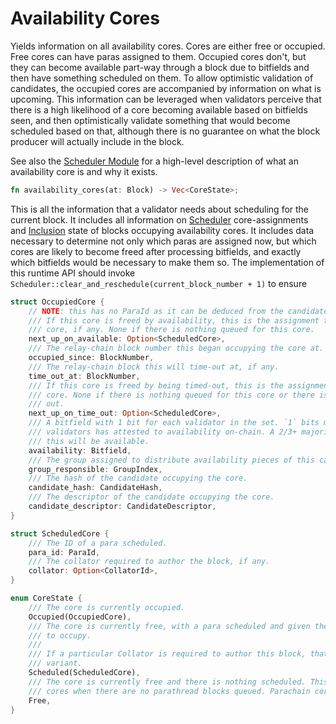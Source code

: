 # Availability Cores

Yields information on all availability cores. Cores are either free or occupied. Free cores can have paras assigned to them. Occupied cores don't, but they can become available part-way through a block due to bitfields and then have something scheduled on them. To allow optimistic validation of candidates, the occupied cores are accompanied by information on what is upcoming. This information can be leveraged when validators perceive that there is a high likelihood of a core becoming available based on bitfields seen, and then optimistically validate something that would become scheduled based on that, although there is no guarantee on what the block producer will actually include in the block. 

See also the [Scheduler Module](../runtime/scheduler.md) for a high-level description of what an availability core is and why it exists.

```rust
fn availability_cores(at: Block) -> Vec<CoreState>;
```

This is all the information that a validator needs about scheduling for the current block. It includes all information on [Scheduler](../runtime/scheduler.md) core-assignments and [Inclusion](../runtime/inclusion.md) state of blocks occupying availability cores. It includes data necessary to determine not only which paras are assigned now, but which cores are likely to become freed after processing bitfields, and exactly which bitfields would be necessary to make them so.  The implementation of this runtime API should invoke `Scheduler::clear_and_reschedule(current_block_number + 1)` to ensure 

```rust
struct OccupiedCore {
    // NOTE: this has no ParaId as it can be deduced from the candidate descriptor.
    /// If this core is freed by availability, this is the assignment that is next up on this
    /// core, if any. None if there is nothing queued for this core.
    next_up_on_available: Option<ScheduledCore>,
    /// The relay-chain block number this began occupying the core at.
    occupied_since: BlockNumber,
    /// The relay-chain block this will time-out at, if any.
    time_out_at: BlockNumber,
    /// If this core is freed by being timed-out, this is the assignment that is next up on this
    /// core. None if there is nothing queued for this core or there is no possibility of timing
    /// out.
    next_up_on_time_out: Option<ScheduledCore>,
    /// A bitfield with 1 bit for each validator in the set. `1` bits mean that the corresponding
    /// validators has attested to availability on-chain. A 2/3+ majority of `1` bits means that
    /// this will be available.
    availability: Bitfield,
    /// The group assigned to distribute availability pieces of this candidate.
    group_responsible: GroupIndex,
    /// The hash of the candidate occupying the core.
    candidate_hash: CandidateHash,
    /// The descriptor of the candidate occupying the core.
    candidate_descriptor: CandidateDescriptor,
}

struct ScheduledCore {
    /// The ID of a para scheduled.
    para_id: ParaId,
    /// The collator required to author the block, if any.
    collator: Option<CollatorId>,
}

enum CoreState {
    /// The core is currently occupied.
    Occupied(OccupiedCore),
    /// The core is currently free, with a para scheduled and given the opportunity
    /// to occupy.
    ///
    /// If a particular Collator is required to author this block, that is also present in this
    /// variant.
    Scheduled(ScheduledCore),
    /// The core is currently free and there is nothing scheduled. This can be the case for parathread
    /// cores when there are no parathread blocks queued. Parachain cores will never be left idle.
    Free,
}
```

